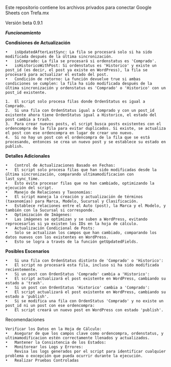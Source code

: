 Este repositorio contiene los archivos privados para conectar Google Sheets con Trefa.mx

Versión beta 0.9.1


***Funcionamiento***

**Condisiones de Actualización**

	•	isUpdatedAfterLastSync: La fila se procesará solo si ha sido modificada después de la última sincronización.
	•	isComprado: La fila se procesará si ordenstatus es 'Comprado'.
	•	isHistoricoWithPost: Si ordenstatus es 'Historico' y existe un post_id (es decir, el post ya existe en WordPress), la fila se procesará para actualizar el estado del post.
	•	Condición de retorno: La función devuelve true si ambas condiciones se cumplen: la fila ha sido modificada después de la última sincronización y ordenstatus es 'Comprado' o 'Historico' con un post_id existente.

	1.	El script solo procesa filas donde OrdenStatus es igual a Comprado.
	2.	Si una fila con OrdenStatus igual a Comprado y con un post_id existente ahora tiene OrdenStatus igual a Historico, el estado del post cambia a trash.
	3.	Para crear nuevos posts, el script busca posts existentes con el ordencompra de la fila para evitar duplicados. Si existe, se actualiza el post con ese ordencompra en lugar de crear uno nuevo.
	4.	Si no hay un post con el ordencompra de la fila que se está procesando, entonces se crea un nuevo post y se establece su estado en publish.
    

**Detalles Adicionales**

	•	Control de Actualizaciones Basado en Fechas:
	•	El script solo procesa filas que han sido modificadas desde la última sincronización, comparando ultimamodificacion con last_sync_time.
	•	Esto evita procesar filas que no han cambiado, optimizando la ejecución del script.
	•	Manejo de Relaciones y Taxonomías:
	•	El script maneja la creación y actualización de términos (taxonomías) para Marca, Modelo, Sucursal y Clasificación.
	•	Establece relaciones entre el Auto (post), la Marca y el Modelo, y también con la Sucursal si corresponde.
	•	Optimización de Imágenes:
	•	Las imágenes se optimizan y se suben a WordPress, evitando reprocesarlas si ya existen los IDs en la hoja de cálculo.
	•	Actualización Condicional de Posts:
	•	Solo se actualizan los campos que han cambiado, comparando los datos nuevos con los existentes en WordPress.
	•	Esto se logra a través de la función getUpdatedFields.

**Posibles Escenarios**

	•	Si una fila con OrdenStatus distinto de 'Comprado' o 'Historico':
	•	El script no procesará esta fila, incluso si ha sido modificada recientemente.
	•	Si un post con OrdenStatus 'Comprado' cambia a 'Historico':
	•	El script actualizará el post existente en WordPress, cambiando su estado a 'trash'.
	•	Si un post con OrdenStatus 'Historico' cambia a 'Comprado':
	•	El script actualizará el post existente en WordPress, cambiando su estado a 'publish'.
	•	Si se modifica una fila con OrdenStatus 'Comprado' y no existe un post_id ni un post con ese ordencompra:
	•	El script creará un nuevo post en WordPress con estado 'publish'.

Recomendaciones

	Verificar los Datos en la Hoja de Cálculo:
	•	Asegurar de que los campos clave como ordencompra, ordenstatus, y ultimamodificacion estén correctamente llenados y actualizados.
	•	Mantener la Consistencia de los Estados:
	•	Monitorear los Logs y Errores:
	    Revisa los logs generados por el script para identificar cualquier problema o excepción que pueda ocurrir durante la ejecución.
	•	Realizar Pruebas Controladas